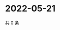 # 2022-05-21

共 0 条

<!-- BEGIN WEIBO -->
<!-- 最后更新时间 Sat May 21 2022 02:19:54 GMT+0800 (China Standard Time) -->

<!-- END WEIBO -->

